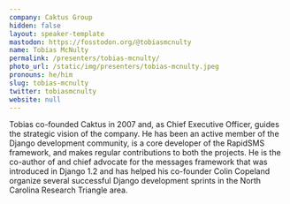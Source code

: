 ```yaml
---
company: Caktus Group
hidden: false
layout: speaker-template
mastodon: https://fosstodon.org/@tobiasmcnulty
name: Tobias McNulty
permalink: /presenters/tobias-mcnulty/
photo_url: /static/img/presenters/tobias-mcnulty.jpeg
pronouns: he/him
slug: tobias-mcnulty
twitter: tobiasmcnulty
website: null
---
```


Tobias co-founded Caktus in 2007 and, as Chief Executive Officer, guides the strategic vision of the company. He has been an active member of the Django development community, is a core developer of the RapidSMS framework, and makes regular contributions to both the projects. He is the co-author of and chief advocate for the messages framework that was introduced in Django 1.2 and has helped his co-founder Colin Copeland organize several successful Django development sprints in the North Carolina Research Triangle area.
